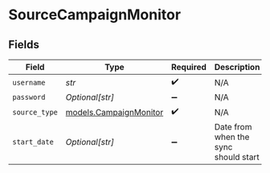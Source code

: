 # SourceCampaignMonitor


## Fields

| Field                                                  | Type                                                   | Required                                               | Description                                            |
| ------------------------------------------------------ | ------------------------------------------------------ | ------------------------------------------------------ | ------------------------------------------------------ |
| `username`                                             | *str*                                                  | :heavy_check_mark:                                     | N/A                                                    |
| `password`                                             | *Optional[str]*                                        | :heavy_minus_sign:                                     | N/A                                                    |
| `source_type`                                          | [models.CampaignMonitor](../models/campaignmonitor.md) | :heavy_check_mark:                                     | N/A                                                    |
| `start_date`                                           | *Optional[str]*                                        | :heavy_minus_sign:                                     | Date from when the sync should start                   |